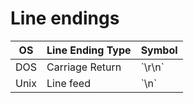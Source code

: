 # Line endings 
<table>
<thead>
    <th>OS</th>
    <th>Line Ending Type</th>
    <th>Symbol</th>
</thead>
<tbody>
<tr>
    <td>DOS</td>
    <td>Carriage Return</td>
    <td>`\r\n`</td>
</tr>
<tr>
    <td>Unix</td>
    <td>Line feed</td>
    <td>`\n`</td>
</tr>
</tbody>
</table>